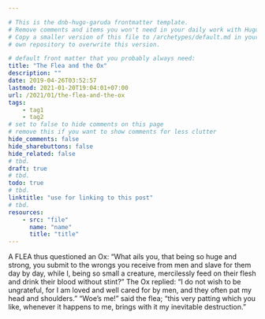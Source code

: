 ```yaml
---

# This is the dnb-hugo-garuda frontmatter template. 
# Remove comments and items you won't need in your daily work with Hugo.
# Copy a smaller version of this file to /archetypes/default.md in your
# own repository to overwrite this version.

# default front matter that you probably always need:
title: "The Flea and the Ox"
description: ""
date: 2019-04-26T03:52:57
lastmod: 2021-01-20T19:04:01+07:00
url: /2021/01/the-flea-and-the-ox
tags:
    - tag1
    - tag2
# set to false to hide comments on this page
# remove this if you want to show comments for less clutter
hide_comments: false
hide_sharebuttons: false
hide_related: false
# tbd.
draft: true
# tbd.
todo: true
# tbd.
linktitle: "use for linking to this post"
# tbd.
resources:
    - src: "file"
      name: "name"
      title: "title"
---
```

A FLEA thus questioned an Ox: “What ails you, that being so huge and strong, you submit to the wrongs you receive from men and slave for them day by day, while I, being so small a creature, mercilessly feed on their flesh and drink their blood without stint?” The Ox replied: “I do not wish to be ungrateful, for I am loved and well cared for by men, and they often pat my head and shoulders.” “Woe’s me!” said the flea; “this very patting which you like, whenever it happens to me, brings with it my inevitable destruction.”
